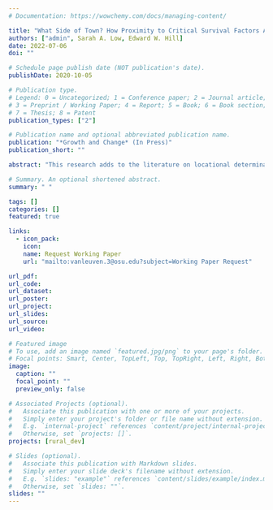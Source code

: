 ```yaml
---
# Documentation: https://wowchemy.com/docs/managing-content/

title: "What Side of Town? How Proximity to Critical Survival Factors Affects Rural Business Longevity"
authors: ["admin", Sarah A. Low, Edward W. Hill]
date: 2022-07-06
doi: ""

# Schedule page publish date (NOT publication's date).
publishDate: 2020-10-05

# Publication type.
# Legend: 0 = Uncategorized; 1 = Conference paper; 2 = Journal article;
# 3 = Preprint / Working Paper; 4 = Report; 5 = Book; 6 = Book section;
# 7 = Thesis; 8 = Patent
publication_types: ["2"]

# Publication name and optional abbreviated publication name.
publication: "*Growth and Change* (In Press)"
publication_short: ""

abstract: "This research adds to the literature on locational determinants of business survival by focusing on an establishment’s proximity to fixed assets. Using longitudinal, establishment-level data from rural counties in the Midwestern United States, we developed a hazard model to estimate the likelihood of rural businesses surviving the Great Recession and the recovery that followed (2007–17). Two critical survival factors are of principal interest: proximity to a pre-automobile era downtown business district and proximity to a limited-access highway ramp. The results suggest that highway proximity enhances survival for manufacturing, transportation, and wholesaling establishments, as does own-industry agglomeration. For food, retail, and accommodation businesses, proximity to cultural anchor institutions enhances the probability of survival but competitive effects, including downtown proximity, reduce the likelihood of survival. On its own, proximity to a downtown was not associated with higher odds of business survival."

# Summary. An optional shortened abstract.
summary: " "

tags: []
categories: []
featured: true

links:
  - icon_pack:
    icon:
    name: Request Working Paper
    url: "mailto:vanleuven.3@osu.edu?subject=Working Paper Request"

url_pdf:
url_code:
url_dataset:
url_poster:
url_project:
url_slides:
url_source:
url_video:

# Featured image
# To use, add an image named `featured.jpg/png` to your page's folder.
# Focal points: Smart, Center, TopLeft, Top, TopRight, Left, Right, BottomLeft, Bottom, BottomRight.
image:
  caption: ""
  focal_point: ""
  preview_only: false

# Associated Projects (optional).
#   Associate this publication with one or more of your projects.
#   Simply enter your project's folder or file name without extension.
#   E.g. `internal-project` references `content/project/internal-project/index.md`.
#   Otherwise, set `projects: []`.
projects: [rural_dev]

# Slides (optional).
#   Associate this publication with Markdown slides.
#   Simply enter your slide deck's filename without extension.
#   E.g. `slides: "example"` references `content/slides/example/index.md`.
#   Otherwise, set `slides: ""`.
slides: ""
---
```

